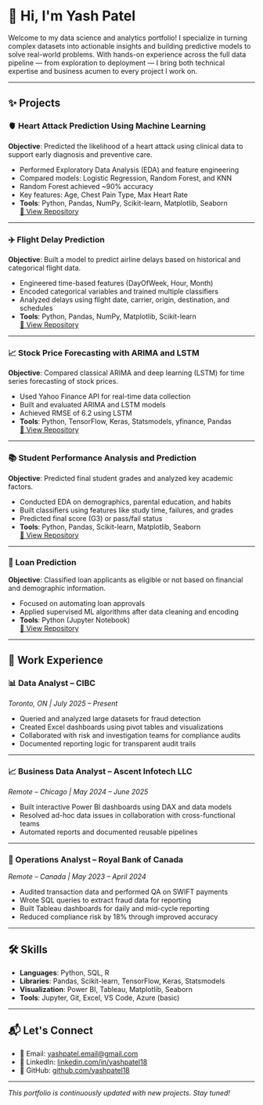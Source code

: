 # 👋 Hi, I'm Yash Patel

Welcome to my data science and analytics portfolio! I specialize in turning complex datasets into actionable insights and building predictive models to solve real-world problems. With hands-on experience across the full data pipeline — from exploration to deployment — I bring both technical expertise and business acumen to every project I work on.

---

## ✨ Projects

### 🫀 Heart Attack Prediction Using Machine Learning
**Objective**: Predicted the likelihood of a heart attack using clinical data to support early diagnosis and preventive care.

- Performed Exploratory Data Analysis (EDA) and feature engineering
- Compared models: Logistic Regression, Random Forest, and KNN
- Random Forest achieved ~90% accuracy
- Key features: Age, Chest Pain Type, Max Heart Rate
- **Tools**: Python, Pandas, NumPy, Scikit-learn, Matplotlib, Seaborn  
[🔗 View Repository](https://github.com/yashpatel18/Heart-Attack)

---

### ✈️ Flight Delay Prediction
**Objective**: Built a model to predict airline delays based on historical and categorical flight data.

- Engineered time-based features (DayOfWeek, Hour, Month)
- Encoded categorical variables and trained multiple classifiers
- Analyzed delays using flight date, carrier, origin, destination, and schedules
- **Tools**: Python, Pandas, NumPy, Matplotlib, Scikit-learn  
[🔗 View Repository](https://github.com/yashpatel18/Flight-Delay)

---

### 📈 Stock Price Forecasting with ARIMA and LSTM
**Objective**: Compared classical ARIMA and deep learning (LSTM) for time series forecasting of stock prices.

- Used Yahoo Finance API for real-time data collection
- Built and evaluated ARIMA and LSTM models
- Achieved RMSE of 6.2 using LSTM
- **Tools**: Python, TensorFlow, Keras, Statsmodels, yfinance, Pandas  
[🔗 View Repository](https://github.com/yashpatel18/Stock-Prediction)

---

### 📚 Student Performance Analysis and Prediction
**Objective**: Predicted final student grades and analyzed key academic factors.

- Conducted EDA on demographics, parental education, and habits
- Built classifiers using features like study time, failures, and grades
- Predicted final score (G3) or pass/fail status
- **Tools**: Python, Pandas, Scikit-learn, Matplotlib, Seaborn  
[🔗 View Repository](https://github.com/yashpatel18/Student-Performance)

---

### 🏦 Loan Prediction
**Objective**: Classified loan applicants as eligible or not based on financial and demographic information.

- Focused on automating loan approvals
- Applied supervised ML algorithms after data cleaning and encoding
- **Tools**: Python (Jupyter Notebook)  
[🔗 View Repository](https://github.com/yashpatel18/LoanPrediction)

---

## 💼 Work Experience

### 📊 Data Analyst – CIBC  
*Toronto, ON | July 2025 – Present*

- Queried and analyzed large datasets for fraud detection
- Created Excel dashboards using pivot tables and visualizations
- Collaborated with risk and investigation teams for compliance audits
- Documented reporting logic for transparent audit trails

---

### 📈 Business Data Analyst – Ascent Infotech LLC  
*Remote – Chicago | May 2024 – June 2025*

- Built interactive Power BI dashboards using DAX and data models
- Resolved ad-hoc data issues in collaboration with cross-functional teams
- Automated reports and documented reusable pipelines

---

### 🧾 Operations Analyst – Royal Bank of Canada  
*Remote – Canada | May 2023 – April 2024*

- Audited transaction data and performed QA on SWIFT payments
- Wrote SQL queries to extract fraud data for reporting
- Built Tableau dashboards for daily and mid-cycle reporting
- Reduced compliance risk by 18% through improved accuracy

---

## 🛠️ Skills

- **Languages**: Python, SQL, R
- **Libraries**: Pandas, Scikit-learn, TensorFlow, Keras, Statsmodels
- **Visualization**: Power BI, Tableau, Matplotlib, Seaborn
- **Tools**: Jupyter, Git, Excel, VS Code, Azure (basic)

---

## 📬 Let's Connect

- 📧 Email: yashpatel.email@gmail.com  
- 💼 LinkedIn: [linkedin.com/in/yashpatel18](https://linkedin.com/in/yashpatel18)  
- 📁 GitHub: [github.com/yashpatel18](https://github.com/yashpatel18)

---

_This portfolio is continuously updated with new projects. Stay tuned!_
